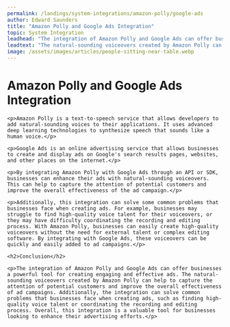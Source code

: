 ```yaml
---
permalink: /landings/system-integrations/amazon-polly/google-ads
author: Edward Saunders
title: "Amazon Polly and Google Ads Integration"
topic: System Integration
leadhead: "The integration of Amazon Polly and Google Ads can offer businesses a powerful tool for creating engaging and effective ads"
leadtext: "The natural-sounding voiceovers created by Amazon Polly can help to capture the attention of potential customers and improve the overall effectiveness of ad campaigns. Additionally, the integration can solve common problems that businesses face when creating ads, such as finding high-quality voice talent or coordinating the recording and editing process. Overall, this integration is a valuable tool for businesses looking to enhance their advertising efforts."
image: /assets/images/articles/people-sitting-near-table.webp
---
```

<div class="arttext">    <h1>Amazon Polly and Google Ads Integration</h1>
    
    <p>Amazon Polly is a text-to-speech service that allows developers to add natural-sounding voices to their applications. It uses advanced deep learning technologies to synthesize speech that sounds like a human voice.</p>

    <p>Google Ads is an online advertising service that allows businesses to create and display ads on Google's search results pages, websites, and other places on the internet.</p>
    
    <p>By integrating Amazon Polly with Google Ads through an API or SDK, businesses can enhance their ads with natural-sounding voiceovers. This can help to capture the attention of potential customers and improve the overall effectiveness of the ad campaign.</p>
    
    <p>Additionally, this integration can solve some common problems that businesses face when creating ads. For example, businesses may struggle to find high-quality voice talent for their voiceovers, or they may have difficulty coordinating the recording and editing process. With Amazon Polly, businesses can easily create high-quality voiceovers without the need for external talent or complex editing software. By integrating with Google Ads, these voiceovers can be quickly and easily added to ad campaigns.</p>
    
    <h2>Conclusion</h2>
    
    <p>The integration of Amazon Polly and Google Ads can offer businesses a powerful tool for creating engaging and effective ads. The natural-sounding voiceovers created by Amazon Polly can help to capture the attention of potential customers and improve the overall effectiveness of ad campaigns. Additionally, the integration can solve common problems that businesses face when creating ads, such as finding high-quality voice talent or coordinating the recording and editing process. Overall, this integration is a valuable tool for businesses looking to enhance their advertising efforts.</p>
</div>